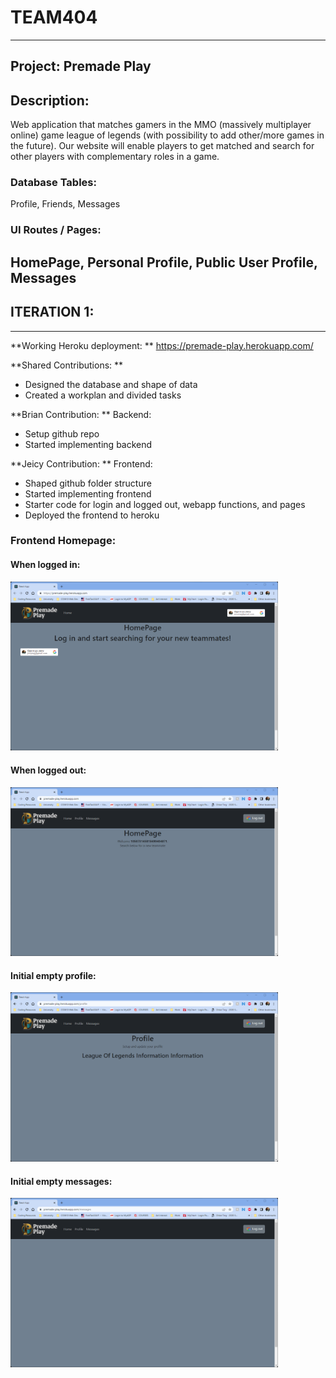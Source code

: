 # TEAM404
--------

## Project: Premade Play

## Description:

Web application that matches gamers in the MMO (massively multiplayer online) game league of legends (with possibility to add other/more games in the future). Our website will enable players to get matched and search for other players with complementary roles in a game.

### Database Tables:

Profile, Friends, Messages

### UI Routes / Pages:

HomePage, Personal Profile, Public User Profile, Messages
--------

## ITERATION 1:
--------

**Working Heroku deployment: ** https://premade-play.herokuapp.com/

**Shared Contributions: **

* Designed the database and shape of data
* Created a workplan and divided tasks

**Brian Contribution: ** Backend:

* Setup github repo
* Started implementing backend

**Jeicy Contribution: ** Frontend:

* Shaped github folder structure
* Started implementing frontend
* Starter code for login and logged out, webapp functions, and pages
* Deployed the frontend to heroku

### Frontend Homepage:

#### When logged in:

<img src="./screenshots/iter1-home-loggedout.png" width="85%" height="85%" />

#### When logged out:

<img src="./screenshots/iter1-home-loggedin.png" width="85%" height="85%" />

#### Initial empty profile:

<img src="./screenshots/iter1-profile.png" width="85%" height="85%" />

#### Initial empty messages:

<img src="./screenshots/iter1-messages.png" width="85%" height="85%" />
